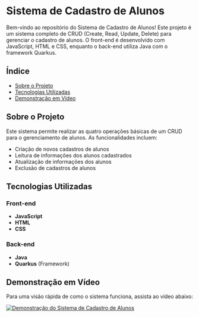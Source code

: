 # Sistema de Cadastro de Alunos

Bem-vindo ao repositório do Sistema de Cadastro de Alunos! Este projeto é um sistema completo de CRUD (Create, Read, Update, Delete) para gerenciar o cadastro de alunos. O front-end é desenvolvido com JavaScript, HTML e CSS, enquanto o back-end utiliza Java com o framework Quarkus.

## Índice

- [Sobre o Projeto](#sobre-o-projeto)
- [Tecnologias Utilizadas](#tecnologias-utilizadas)
- [Demonstração em Vídeo](#demonstração-em-vídeo)

## Sobre o Projeto

Este sistema permite realizar as quatro operações básicas de um CRUD para o gerenciamento de alunos. As funcionalidades incluem:

- Criação de novos cadastros de alunos
- Leitura de informações dos alunos cadastrados
- Atualização de informações dos alunos
- Exclusão de cadastros de alunos

## Tecnologias Utilizadas

### Front-end

- **JavaScript**
- **HTML**
- **CSS**

### Back-end

- **Java**
- **Quarkus** (Framework)

## Demonstração em Vídeo

Para uma visão rápida de como o sistema funciona, assista ao vídeo abaixo:

[![Demonstração do Sistema de Cadastro de Alunos](https://img.youtube.com/vi/SEU_VIDEO_ID/hqdefault.jpg)](https://www.youtube.com/watch?v=SEU_VIDEO_ID)

